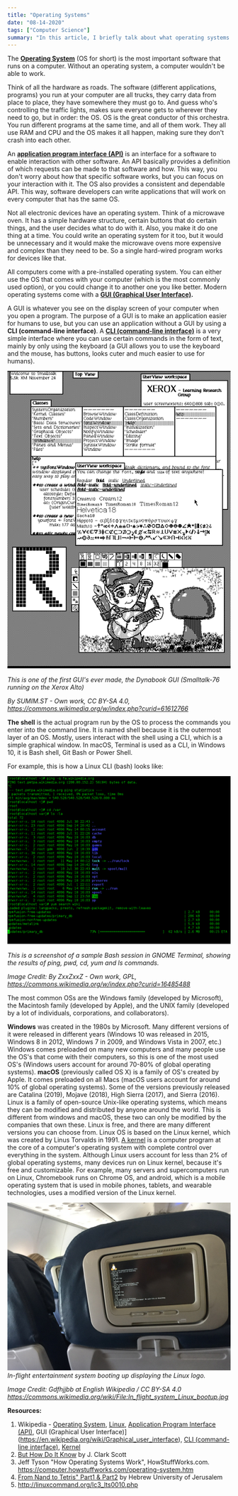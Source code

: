 ```yaml
---
title: "Operating Systems"
date: "08-14-2020"
tags: ["Computer Science"]
summary: "In this article, I briefly talk about what operating systems are. I also simply describe what API, GUI, and CLI are."
---
```


The **[Operating System](https://en.wikipedia.org/wiki/Operating_system)** (OS for short) is the most important software that runs on a computer. Without an operating system, a computer wouldn't be able to work.

Think of all the hardware as roads. The software (different applications, programs) you run at your computer are all trucks, they carry data from place to place, they have somewhere they must go to. And guess who's controlling the traffic lights, makes sure everyone gets to wherever they need to go, but in order: the OS. OS is the great conductor of this orchestra. You run different programs at the same time, and all of them work. They all use RAM and CPU and the OS makes it all happen, making sure they don't crash into each other.

An **[application program interface (API)](https://en.wikipedia.org/wiki/API)** is an interface for a software to enable interaction with other software. An API basically provides a definition of which requests can be made to that software and how. This way, you don't worry about how that specific software works, but you can focus on your interaction with it. The OS also provides a consistent and dependable API. This way, software developers can write applications that will work on every computer that has the same OS.

Not all electronic devices have an operating system. Think of a microwave oven. It has a simple hardware structure, certain buttons that do certain things, and the user decides what to do with it. Also, you make it do one thing at a time. You could write an operating system for it too, but it would be unnecessary and it would make the microwave ovens more expensive and complex than they need to be. So a single hard-wired program works for devices like that.

All computers come with a pre-installed operating system. You can either use the OS that comes with your computer (which is the most commonly used option), or you could change it to another one you like better. Modern operating systems come with a **[GUI (Graphical User Interface)](https://en.wikipedia.org/wiki/Graphical_user_interface).**

A GUI is whatever you see on the display screen of your computer when you open a program. The purpose of a GUI is to make an application easier for humans to use, but you can use an application without a GUI by using a **CLI (command-line interface)**. A **[CLI (command-line interface)](https://en.wikipedia.org/wiki/Command-line_interface)** is a very simple interface where you can use certain commands in the form of text, mainly by only using the keyboard (a GUI allows you to use the keyboard and the mouse, has buttons, looks cuter and much easier to use for humans).

![Dynabook GUI](../images/blog/os/Smalltalk-76.png)

_This is one of the first GUI's ever made, the Dynabook GUI (Smalltalk-76 running on the Xerox Alto)_

_By SUMIM.ST - Own work, CC BY-SA 4.0, https://commons.wikimedia.org/w/index.php?curid=61612766_

**The shell** is the actual program run by the OS to process the commands you enter into the command line. It is named shell because it is the outermost layer of an OS. Mostly, users interact with the shell using a CLI, which is a simple graphical window. In macOS, Terminal is used as a CLI, in Windows 10, it is Bash shell, Git Bash or Power Shell.

For example, this is how a Linux CLI (bash) looks like:

![Gnome Terminal](../images/blog/os/Linux_command-line._Bash._GNOME_Terminal._screenshot.png)

_This is a screenshot of a sample Bash session in GNOME Terminal, showing the results of ping, pwd, cd, yum and ls commands._

_Image Credit: By ZxxZxxZ - Own work, GPL, https://commons.wikimedia.org/w/index.php?curid=16485488_

The most common OSs are the Windows family (developed by Microsoft), the Macintosh family (developed by Apple), and the UNIX family (developed by a lot of individuals, corporations, and collaborators).

**Windows** was created in the 1980s by Microsoft. Many different versions of it were released in different years (Windows 10 was released in 2015, Windows 8 in 2012, Windows 7 in 2009, and Windows Vista in 2007, etc.) Windows comes preloaded on many new computers and many people use the OS's that come with their computers, so this is one of the most used OS's (Windows users account for around 70-80% of global operating systems). **macOS** (previously called OS X) is a family of OS's created by Apple. It comes preloaded on all Macs (macOS users account for around 10% of global operating systems). Some of the versions previously released are Catalina (2019), Mojave (2018), High Sierra (2017), and Sierra (2016). Linux is a family of open-source Unix-like operating systems, which means they can be modified and distributed by anyone around the world. This is different from windows and macOS, these two can only be modified by the companies that own these. Linux is free, and there are many different versions you can choose from. Linux OS is based on the Linux kernel, which was created by Linus Torvalds in 1991. [A kernel](<https://en.wikipedia.org/wiki/Kernel_(operating_system)>) is a computer program at the core of a computer's operating system with complete control over everything in the system. Although Linux users account for less than 2% of global operating systems, many devices run on Linux kernel, because it's free and customizable. For example, many servers and supercomputers run on Linux, Chromebook runs on Chrome OS, and android, which is a mobile operating system that is used in mobile phones, tablets, and wearable technologies, uses a modified version of the Linux kernel.

![Linux based in-flight entertainment system](../images/blog/os/1920px-In_flight_system_Linux_bootup.jpg)
_In-flight entertainment system booting up displaying the Linux logo._

_Image Credit: Gdfhjjbb at English Wikipedia / CC BY-SA 4.0 <https://commons.wikimedia.org/wiki/File:In_flight_system_Linux_bootup.jpg>_

**Resources:**

1. Wikipedia - [Operating System](https://en.wikipedia.org/wiki/Operating_system), [Linux](https://en.wikipedia.org/wiki/Linux), [Application Program Interface (API)](https://en.wikipedia.org/wiki/API), GUI (Graphical User Interface)](https://en.wikipedia.org/wiki/Graphical_user_interface), [CLI (command-line interface)](https://en.wikipedia.org/wiki/Command-line_interface), [Kernel](<https://en.wikipedia.org/wiki/Kernel_(operating_system)>)
2. [But How Do It Know](http://www.buthowdoitknow.com/index.html) by J. Clark Scott
3. Jeff Tyson "How Operating Systems Work",
   HowStuffWorks.com. <https://computer.howstuffworks.com/operating-system.htm>
4. [From Nand to Tetris" Part1 & Part2](https://www.nand2tetris.org/) by Hebrew University of Jerusalem
5. http://linuxcommand.org/lc3_lts0010.php
